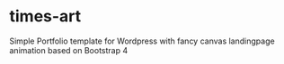 # times-art
Simple Portfolio template for Wordpress with fancy canvas landingpage animation based on Bootstrap 4
